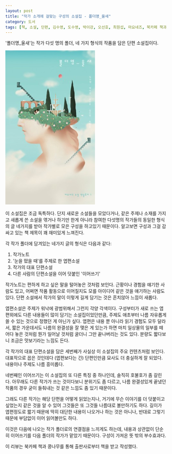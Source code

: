 ```yaml
---
layout: post
title: "작가 소개에 걸맞는 구성의 소설집 - 폴더명_울새"
category: 도서
tags: [책, 소설, 단편, 김수영, 도수영, 박이강, 오선호, 최원섭, 마요네즈, 북카페 책과 콩나무, 서평]
---
```


'폴더명_울새'는
작가 다섯 명의 폴더, 네 가지 형식의 작품을 담은 단편 소설집이다.

![표지](/images/book/folder-name-robin-book-h480.jpg)

이 소설집은 조금 독특하다.
단지 새로운 소설들을 모았다거나,
같은 주제나 소재를 가지고 새롭게 쓴 소설을 엮거나 하기만 한게 아니라
참여한 다섯명의 작가들의 동일한 형식의 글 네가지를 받아
작가별로 모은 구성을 하고있기 때문이다.
알고보면 구성과 그걸 감싸고 있는 책 제목이 꽤 재미있게 느껴진다.

각 작가 폴더에 담겨있는 네가지 글의 형식은 다음과 같다:

1. 작가노트
2. '눈을 떴을 때'를 주제로 한 엽편소설
3. 작가의 대표 단편소설
4. 다른 사람의 단편소설을 이어 덧붙인 '이어쓰기'

작가노트는 편하게 하고 싶은 말을 털어놓은 것처럼 보인다.
근황이나 경험을 얘기한 사람도 있고,
어쩌면 작품 활동으로 이어질지도 모를 아이디어 같은 것을 얘기하는 사람도 있다.
단편 소설에서 작가의 말이 이렇게 길게 담기는 것은 흔치않아 느낌이 새롭다.

엽편소설은 주제가 워낙에 광범위해서 그런지 각양 각색이다.
구성부터가 새로 쓰는 엽편외에도 다른 내용들이 많이 담기는 소설집이었던만큼,
주제도 애초부터 나름 자유롭게 쓸 수 있는 것으로 정했던 게 아닌가 싶다.
엽편은 내용 뿐 아니라 읽기 경험도 모두 달라서,
짧은 가운데서도 나름의 완결성을 잘 맺은 게 있는가 하면
마치 일상물의 일부를 떼어다 놓은 것처럼 뭔가 일어날 것처럼 굴더니 그만 끝나버리는 것도 있다.
분량도 짧다보니 조금은 맛보기라는 느낌도 든다.

각 작가의 대표 단편소설을 담은 세번째가 사실상 이 소설집의 주요 컨텐츠처럼 보인다.
대표작으로 꼽은 것인데다 (엽편보다는 긴) 단편인만큼 묘사도 더 충실하게 잘 되었다.
내용이나 주제도 나름 흥미롭다.

네번째인 이어쓰기는 이 소설집의 또 다른 특징 중 하나인데, 솔직히 호불호가 좀 갈린다.
아무래도 다른 작가가 쓰는 것이다보니 분위기도 좀 다르고,
나름 완결성있게 끝냈던 작품의 경우 굳이 들춰내는 것 같은 느낌도 좀 있기 때문이다.

그래도 다른 작가는 해당 단편을 어떻게 읽었는지나,
거기에 무슨 이야기를 더 덧붙이고 싶었는지 같은 것을 알 수 있어
그것들은 또 그것들 나름대로 볼만하기도 하다.
길이가 엽편정도로 짧기 때문에 딱히 대단한 내용이 나오거나 하는 것은 아니나,
반대로 그렇기 때문에 부담없이 이어 읽어볼만도 하다.

이것은 다음에 나오는 작가 폴더로의 연결점을 느끼게도 하는데,
내용과 상관없이 단순히 이어쓰기를 다음 폴더의 작가가 맡았기 때문이다.
구성이 가져온 뜻 밖의 부수효과다.



<div class="im im-info">
이 리뷰는 북카페 책과 콩나무를 통해 출판사로부터 책을 받고 작성했다.
</div>
